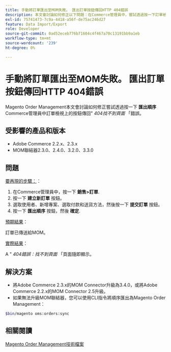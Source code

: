 ```yaml
---
title: 手動將訂單匯出至MOM失敗。 匯出訂單按鈕傳回HTTP 404錯誤
description: 本文會討論如何修正以下問題：在Commerce管理員中，嘗試透過按一下訂單檢視上的**匯出訂單**按鈕，將訂單匯出至Magento Order Management (MOM)，會傳回「*404找不到頁面*」錯誤。
exl-id: 75741473-7c9a-4418-a56f-de75ac246d27
feature: Data Import/Export
role: Developer
source-git-commit: 0ad52eceb776b71604c4f467a70c13191bb9a1eb
workflow-type: tm+mt
source-wordcount: '239'
ht-degree: 0%

---
```


# 手動將訂單匯出至MOM失敗。 匯出訂單按鈕傳回HTTP 404錯誤

Magento Order Management本文會討論如何修正嘗試透過按一下 **匯出順序** Commerce管理員中訂單檢視上的按鈕傳回&quot; *404找不到頁面* 「錯誤。

## 受影響的產品和版本

* Adobe Commerce 2.2.x、2.3.x
* MOM聯結器2.3.0、2.4.0、3.2.0、3.3.0

## 問題

<u>要再現的步驟：</u>：

1. 在Commerce管理員中，按一下 **銷售>訂單**.
1. 按一下 **建立新訂單** 按鈕。
1. 選取使用者、新增專案、選取付款和送貨方法，然後按一下 **提交訂單** 按鈕。
1. 按一下 **匯出順序** 按鈕，然後 **確定**.

<u>預期結果</u>：

訂單已傳送給MOM。

<u>實際結果</u>：

A &quot; *404錯誤：找不到頁面* 「頁面隨即顯示。

## 解決方案

* 將Adobe Commerce 2.3.x的MOM Connector升級為3.4.0，或將Adobe Commerce 2.2.x的MOM Connector 2.5升級。
* 如果無法升級MOM聯結器，您可以使用CLI指令將順序匯出為Magento Order Management：

```bash
$bin/magento oms:orders:sync
```

## 相關閱讀

[Magento Order Management技術檔案](https://omsdocs.magento.com/en/)
